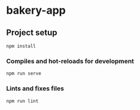 # bakery-app

## Project setup
```
npm install
```

### Compiles and hot-reloads for development
```
npm run serve
```

### Lints and fixes files
```
npm run lint
```
